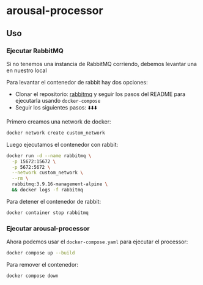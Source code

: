 # arousal-processor

## Uso

### Ejecutar RabbitMQ

Si no tenemos una instancia de RabbitMQ corriendo, debemos levantar una en nuestro local

Para levantar el contenedor de rabbit hay dos opciones:

- Clonar el repositorio: [rabbitmq](https://github.com/Trabajo-profesional-grupo-21/rabbitmq) y seguir los pasos del README para ejecutarla usando `docker-compose`
- Seguir los siguientes pasos: ⬇️⬇️⬇️

Primero creamos una network de docker:

```bash
docker network create custom_network
```

Luego ejecutamos el contenedor con rabbit:

```bash
docker run -d --name rabbitmq \
  -p 15672:15672 \
  -p 5672:5672 \
  --network custom_network \
  --rm \
  rabbitmq:3.9.16-management-alpine \
  && docker logs -f rabbitmq
```

Para detener el contenedor de rabbit:

```bash
docker container stop rabbitmq
```


### Ejecutar arousal-processor

Ahora podemos usar el `docker-compose.yaml` para ejecutar el processor:

```bash
docker compose up --build
```

Para remover el contenedor:
```bash
docker compose down
```
